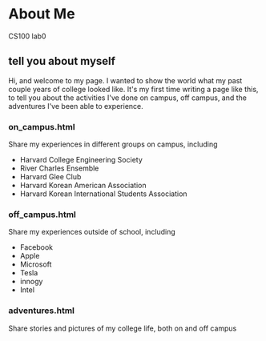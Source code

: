 # About Me
CS100 lab0

## tell you about myself
Hi, and welcome to my page. I wanted to show the world what my past couple years of college looked like. It's my first time writing a page like this, to tell you about the activities I've done on campus, off campus, and the adventures I've been able to experience. 

### on_campus.html
Share my experiences in different groups on campus, including
- Harvard College Engineering Society
- River Charles Ensemble
- Harvard Glee Club
- Harvard Korean American Association
- Harvard Korean International Students Association

### off_campus.html
Share my experiences outside of school, including
- Facebook
- Apple
- Microsoft
- Tesla
- innogy
- Intel

### adventures.html
Share stories and pictures of my college life, both on and off campus


